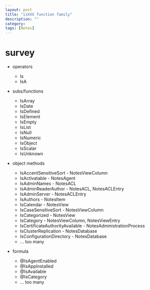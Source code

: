 ```yaml
---
layout: post
title: "isXXX function family"
description: ""
category: 
tags: [Notes]
---
```


# survey

* operators
	* Is
	* IsA

* subs/functions 
	* IsArray
	* IsDate
	* IsDefined
	* IsElement
	* IsEmpty
	* IsList
	* IsNull
	* IsNumeric
	* IsObject
	* IsScalar
	* IsUnknown


* object methods
	* IsAccentSensitiveSort - NotesViewColumn
	* IsActivatable - NotesAgent
	* IsAdminNames - NotesACL
	* IsAdminReaderAuthor - NotesACL, NotesACLEntry
	* IsAdminServer - NotesACLEntry
	* IsAuthors - NotesItem
	* IsCalendar - NotesView
	* IsCaseSensitiveSort - NotesViewColumn
	* IsCategorized - NotesView
	* IsCategory - NotesViewColumn, NotesViewEntry
	* IsCertificateAuthorityAvailable - NotesAdministrationProcess
	* IsClusterReplication - NotesDatabase
	* IsConfigurationDirectory - NotesDatabase
	* ... too many

* formula
	* @IsAgentEnabled
	* @IsAppInstalled
	* @IsAvailable
	* @IsCategory
	* ... too many
